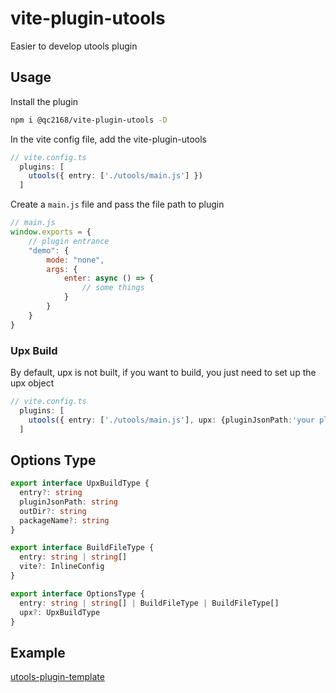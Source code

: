 # vite-plugin-utools

Easier to develop utools plugin

## Usage

Install the plugin

```bash
npm i @qc2168/vite-plugin-utools -D
```

In the vite config file, add the vite-plugin-utools

```typescript
// vite.config.ts
  plugins: [
    utools({ entry: ['./utools/main.js'] })
  ]
```

Create a `main.js` file and pass the file path to plugin

```javascript
// main.js
window.exports = {
    // plugin entrance
    "demo": {
        mode: "none",
        args: {
            enter: async () => {
                // some things
            }
        }
    }
}
```

### Upx Build

By default, upx is not built, if you want to build, you just need to set up the upx object

```typescript
// vite.config.ts
  plugins: [
    utools({ entry: ['./utools/main.js'], upx: {pluginJsonPath:'your plugin.json path'} })
  ]
```



## Options Type

```typescript
export interface UpxBuildType {
  entry?: string
  pluginJsonPath: string
  outDir?: string
  packageName?: string
}

export interface BuildFileType {
  entry: string | string[]
  vite?: InlineConfig
}

export interface OptionsType {
  entry: string | string[] | BuildFileType | BuildFileType[]
  upx?: UpxBuildType
}
```

## Example

[utools-plugin-template](https://github.com/QC2168/utools-plugin-template)